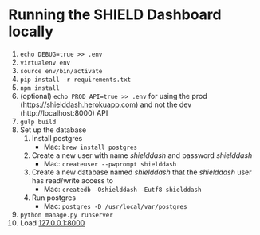 # Running the SHIELD Dashboard locally

1. `echo DEBUG=true >> .env`
2. `virtualenv env`
3. `source env/bin/activate`
4. `pip install -r requirements.txt`
5. `npm install`
9. (optional) `echo PROD_API=true >> .env` for using the prod (https://shielddash.herokuapp.com) and not the dev (http://localhost:8000) API
6. `gulp build`
7. Set up the database
    1. Install postgres
        * Mac: `brew install postgres`
    2. Create a new user with name *shielddash* and password *shielddash*
        * Mac: `createuser --pwprompt shielddash`
    3. Create a new database named *shielddash* that the *shielddash* user has
       read/write access to
        * Mac: `createdb -Oshielddash -Eutf8 shielddash`
    4. Run postgres
        * Mac: `postgres -D /usr/local/var/postgres`
8. `python manage.py runserver`
9. Load [127.0.0.1:8000](http://127.0.0.1:8000)

